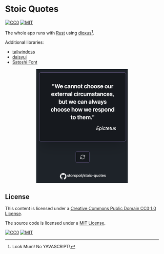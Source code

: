 # Stoic Quotes

[![CC0](https://img.shields.io/badge/License-CC0-lightgrey.svg)](https://creativecommons.org/publicdomain/zero/1.0/)
[![MIT](https://img.shields.io/badge/License-MIT-lightgrey.svg)](https://opensource.org/license/mit/)

The whole app runs with [Rust](https://rust-lang.org) using
[dioxus](https://dioxuslabs.com)[^yavascript].

Additional libraries:

- [tailwindcss](https://tailwindcss.com/)
- [daisyui](https://daisyui.com)
- [Satoshi Font](https://www.fontshare.com/fonts/satoshi)

<!-- markdownlint-disable MD033 -->
<div align="center">
    <img src="screenshot.png" alt="Description" width="300"/>
</div>
<!-- markdownlint-enable MD033 -->

## License

This content is licensed under a
[Creative Commons Public Domain CC0 1.0 License](https://creativecommons.org/publicdomain/zero/1.0/).

The source code is licensed under a
[MIT License](https://opensource.org/license/mit/).

[![CC0](https://licensebuttons.net/l/zero/1.0/88x31.png)](https://creativecommons.org/publicdomain/zero/1.0/)
[![MIT](https://upload.wikimedia.org/wikipedia/commons/f/f8/License_icon-mit-88x31-2.svg)](https://opensource.org/license/mit/)

[^yavascript]: Look Mum! No YAVASCRIPT!
